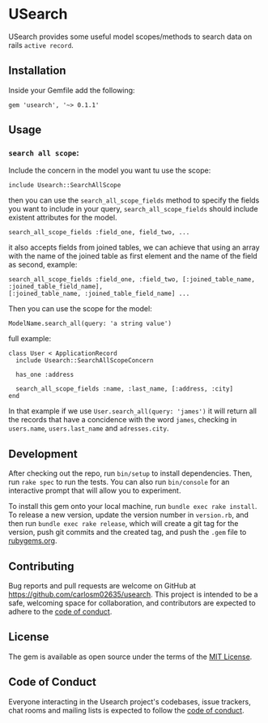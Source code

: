 # USearch

USearch provides some useful model scopes/methods to search data on rails `active record`.

## Installation

Inside your Gemfile add the following:
```
gem 'usearch', '~> 0.1.1'
```

## Usage

### `search all scope`:

Include the concern in the model you want tu use the scope:
```
include Usearch::SearchAllScope
```
then you can use the `search_all_scope_fields` method to specify the fields you want to include in your query, `search_all_scope_fields` should include existent attributes for the model.
```
search_all_scope_fields :field_one, field_two, ...
```
it also accepts fields from joined tables, we can achieve that using an array with the name of the joined table as first element
and the name of the field as second, example:
```
search_all_scope_fields :field_one, :field_two, [:joined_table_name, :joined_table_field_name], 
[:joined_table_name, :joined_table_field_name] ...
```
Then you can use the scope for the model:
```
ModelName.search_all(query: 'a string value')
```
full example:
```
class User < ApplicationRecord
  include Usearch::SearchAllScopeConcern

  has_one :address

  search_all_scope_fields :name, :last_name, [:address, :city]
end
```
In that example if we use `User.search_all(query: 'james')` it will return all the records that have a concidence with the word `james`, checking in `users.name`, `users.last_name` and `adresses.city`.

## Development

After checking out the repo, run `bin/setup` to install dependencies. Then, run `rake spec` to run the tests. You can also run `bin/console` for an interactive prompt that will allow you to experiment.

To install this gem onto your local machine, run `bundle exec rake install`. To release a new version, update the version number in `version.rb`, and then run `bundle exec rake release`, which will create a git tag for the version, push git commits and the created tag, and push the `.gem` file to [rubygems.org](https://rubygems.org).

## Contributing

Bug reports and pull requests are welcome on GitHub at https://github.com/carlosm02635/usearch. This project is intended to be a safe, welcoming space for collaboration, and contributors are expected to adhere to the [code of conduct](https://github.com/[USERNAME]/usearch/blob/main/CODE_OF_CONDUCT.md).

## License

The gem is available as open source under the terms of the [MIT License](https://opensource.org/licenses/MIT).

## Code of Conduct

Everyone interacting in the Usearch project's codebases, issue trackers, chat rooms and mailing lists is expected to follow the [code of conduct](https://github.com/[USERNAME]/usearch/blob/main/CODE_OF_CONDUCT.md).
